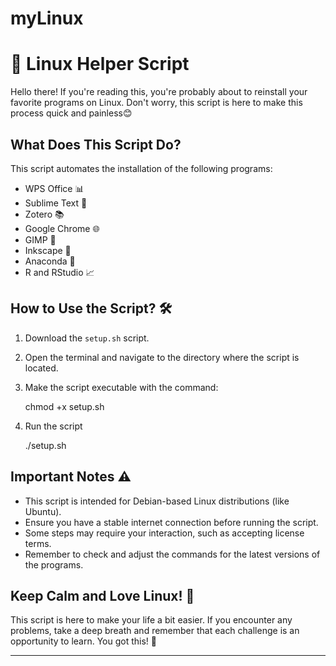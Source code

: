 # myLinux

# 🐧 Linux Helper Script

Hello there! If you're reading this, you're probably about to reinstall your favorite programs on Linux. Don't worry, this script is here to make this process quick and painless😊

## What Does This Script Do? 

This script automates the installation of the following programs:
- WPS Office 📊
- Sublime Text 📝
- Zotero 📚
- Google Chrome 🌐
- GIMP 🎨
- Inkscape 📏
- Anaconda 🐍
- R and RStudio 📈

## How to Use the Script? 🛠️

1. Download the `setup.sh` script.
2. Open the terminal and navigate to the directory where the script is located.
3. Make the script executable with the command:

   chmod +x setup.sh

5. Run the script

   ./setup.sh

## Important Notes ⚠️

- This script is intended for Debian-based Linux distributions (like Ubuntu).
- Ensure you have a stable internet connection before running the script.
- Some steps may require your interaction, such as accepting license terms.
- Remember to check and adjust the commands for the latest versions of the programs.

## Keep Calm and Love Linux! 💖

This script is here to make your life a bit easier. 
If you encounter any problems, take a deep breath and remember that each challenge is an opportunity to learn. You got this! 💪

---


